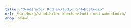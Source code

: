 ```yaml
---
title: "Sendlhofer Küchenstudio & Wohnstudio"
url: /salzburg/sendlhofer-kuechenstudio-und-wohnstudio/
shop: Möbel
---
```

